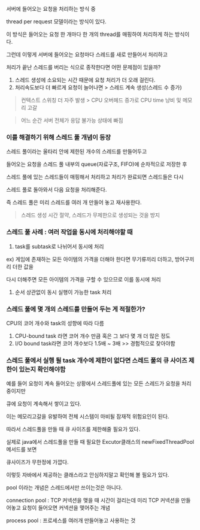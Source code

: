   

서버에 들어오는 요청을 처리하는 방식 중

thread per request 모델이라는 방식이 있다.

이 방식은 들어오는 요청 한 개마다 한 개의 thread를 매핑하여 처리하게 하는 방식이다.

  

그런데 이렇게 서버에 들어오는 요청마다 스레드를 새로 만들어서 처리하고

처리가 끝난 스레드를 버리는 식으로 종작한다면 어떤 문제점이 있을까?

  

1. 스레드 생성에 소요되는 시간 때문에 요청 처리가 더 오래 걸린다.
2. 처리속도보다 더 빠르게 요청이 늘어나면 > 스레드 계속 생성(스레드 수 증가)

> 컨텍스트 스위칭 더 자주 발생 > CPU 오버헤드 증가로 CPU time 낭비 및 메모리 고갈

> 어느 순간 서버 전체가 응답 불가능 상태에 빠짐

  

### 이를 해결하기 위해 스레드 풀 개념이 등장

  

스레드 풀이라는 울타리 안에 제한된 개수의 스레드를 만들어두고

들어오는 요청을 스레드 풀 내부의 queue(자료구조, FIFO)에 순차적으로 저장한 후

스레드 풀에 있는 스레드들이 매핑해서 처리하고 처리가 완료되면 스레드들은 다시

스레드 풀로 돌아와서 다음 요청을 처리해준다.

  

즉 스레드 풀은 미리 스레드를 여러 개 만들어 놓고 재사용한다.

>스레드 생성 시간 절약, 스레드가 무제한으로 생성되는 것을 방지

  

### 스레드 풀 사례 : 여러 작업을 동시에 처리해야할 때

1. task를 subtask로 나뉘어서 동시에 처리

ex) 게임에 존재하는 모든 아이템의 가격을 더해야 한다면 무기류끼리 더하고, 방어구끼리 더한 값을

다시 더해주면 모든 아이템의 가격을 구할 수 있으므로 이를 동시에 처리

1. 순서 상관없이 동시 실행이 가능한 task 처리

  

### 스레드 풀에 몇 개의 스레드를 만들어 두는 게 적절한가?

CPU의 코어 개수와 task의 성향에 따라 다름

1. CPU-bound task 라면 코어 개수 만큼 혹은 그 보다 몇 개 더 많은 정도
2. I/O bound task라면 코어 개수보다 1.5배 ~ 3배 >> 경험적으로 찾아야함

  

### 스레드 풀에서 실행 될 task 개수에 제한이 없다면 스레드 풀의 큐 사이즈 제한이 있는지 확인해야함

  

예를 들어 요청이 계속 들어오는 상황에서 스레드풀에 있는 모든 스레드가 요청을 처리중이지만

큐에 요청이 계속해서 쌓이고 있다.

이는 메모리고갈을 유발하여 전체 시스템이 마비될 잠재적 위험요인이 된다.

따라서 스레드풀을 만들 때 큐 사이즈를 제한해줄 필요가 있다.

  

실제로 java에서 스레드풀을 만들 때 필요한 Excutor클래스의 newFixedThreadPool 메서드를 보면

큐사이즈가 무한정에 가깝다.

이렇듯 자바에서 제공하는 클래스라고 안심하지말고 확인해 볼 필요가 있다.

  

pool 이라는 개념은 스레드에서만 쓰이는것은 아니다.

connection pool : TCP 커넥션을 맺을 때 시간이 걸리는데 미리 TCP 커넥션을 만들어놓고 요청이 들어오면 커넥션을 맺어주는 개념

process pool : 프로세스를 여러개 만들어놓고 사용하는 것
